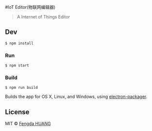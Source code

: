 #IoT Editor(物联网编辑器)

> A Internet of Things Editor


## Dev

```
$ npm install
```

### Run

```
$ npm start
```

### Build

```
$ npm run build
```

Builds the app for OS X, Linux, and Windows, using [electron-packager](https://github.com/maxogden/electron-packager).


## License

MIT © [Fengda HUANG](http://editor.iot-works.com)
